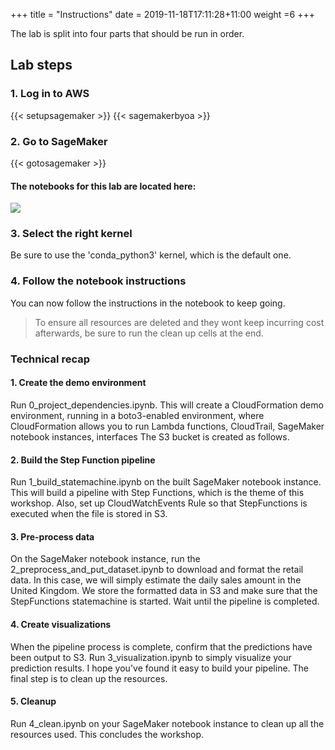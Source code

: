 +++
title = "Instructions"
date = 2019-11-18T17:11:28+11:00
weight =6
+++

The lab is split into four parts that should be run in order.


## Lab steps

### 1. Log in to AWS
{{< setupsagemaker >}}
{{< sagemakerbyoa >}}


### 2. Go to SageMaker

{{< gotosagemaker >}}

#### The notebooks for this lab are located here:
![](/images/module-forecasting/lab3_notebooks.png)


### 3. Select the right kernel
Be sure to use the 'conda_python3' kernel, which is the default one.


### 4. Follow the notebook instructions
You can now follow the instructions in the notebook to keep going.
> To ensure all resources are deleted and they wont keep incurring cost afterwards, be sure to run the clean up cells at the end.


### Technical recap

#### 1. Create the demo environment
Run 0_project_dependencies.ipynb. This will create a CloudFormation demo environment, running in a boto3-enabled environment, where CloudFormation allows you to run Lambda functions, CloudTrail, SageMaker notebook instances, interfaces The S3 bucket is created as follows.


#### 2. Build the Step Function pipeline 
Run 1_build_statemachine.ipynb on the built SageMaker notebook instance.
This will build a pipeline with Step Functions, which is the theme of this workshop. 
Also, set up CloudWatchEvents Rule so that StepFunctions is executed when the file is stored in S3.


#### 3. Pre-process data
On the SageMaker notebook instance, run the 2_preprocess_and_put_dataset.ipynb to download and format the retail data. 
In this case, we will simply estimate the daily sales amount in the United Kingdom. 
We store the formatted data in S3 and make sure that the StepFunctions statemachine is started. 
Wait until the pipeline is completed.


#### 4. Create visualizations
When the pipeline process is complete, confirm that the predictions have been output to S3. 
Run 3_visualization.ipynb to simply visualize your prediction results. 
I hope you've found it easy to build your pipeline. The final step is to clean up the resources.


#### 5. Cleanup
Run 4_clean.ipynb on your SageMaker notebook instance to clean up all the resources used. This concludes the workshop.